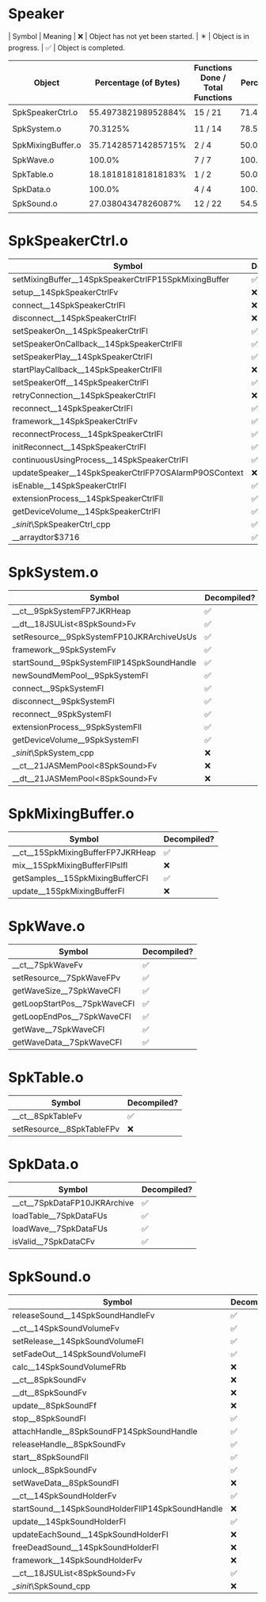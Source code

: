 # Speaker
| Symbol | Meaning 
| :x: | Object has not yet been started. 
| :eight_pointed_black_star: | Object is in progress. 
| :white_check_mark: | Object is completed. 


| Object | Percentage (of Bytes) | Functions Done / Total Functions | Percentage (Functions) | Status 
| ------------- | ------------- | ------------- | ------------- | ------------- 
| SpkSpeakerCtrl.o | 55.497382198952884% | 15 / 21 | 71.42857142857143% | :eight_pointed_black_star: 
| SpkSystem.o | 70.3125% | 11 / 14 | 78.57142857142857% | :eight_pointed_black_star: 
| SpkMixingBuffer.o | 35.714285714285715% | 2 / 4 | 50.0% | :eight_pointed_black_star: 
| SpkWave.o | 100.0% | 7 / 7 | 100.0% | :white_check_mark: 
| SpkTable.o | 18.181818181818183% | 1 / 2 | 50.0% | :eight_pointed_black_star: 
| SpkData.o | 100.0% | 4 / 4 | 100.0% | :white_check_mark: 
| SpkSound.o | 27.03804347826087% | 12 / 22 | 54.54545454545454% | :eight_pointed_black_star: 


# SpkSpeakerCtrl.o
| Symbol | Decompiled? |
| ------------- | ------------- |
| setMixingBuffer__14SpkSpeakerCtrlFP15SpkMixingBuffer | :white_check_mark: |
| setup__14SpkSpeakerCtrlFv | :x: |
| connect__14SpkSpeakerCtrlFl | :x: |
| disconnect__14SpkSpeakerCtrlFl | :x: |
| setSpeakerOn__14SpkSpeakerCtrlFl | :white_check_mark: |
| setSpeakerOnCallback__14SpkSpeakerCtrlFll | :white_check_mark: |
| setSpeakerPlay__14SpkSpeakerCtrlFl | :white_check_mark: |
| startPlayCallback__14SpkSpeakerCtrlFll | :x: |
| setSpeakerOff__14SpkSpeakerCtrlFl | :white_check_mark: |
| retryConnection__14SpkSpeakerCtrlFl | :x: |
| reconnect__14SpkSpeakerCtrlFl | :white_check_mark: |
| framework__14SpkSpeakerCtrlFv | :white_check_mark: |
| reconnectProcess__14SpkSpeakerCtrlFl | :white_check_mark: |
| initReconnect__14SpkSpeakerCtrlFl | :white_check_mark: |
| continuousUsingProcess__14SpkSpeakerCtrlFl | :white_check_mark: |
| updateSpeaker__14SpkSpeakerCtrlFP7OSAlarmP9OSContext | :x: |
| isEnable__14SpkSpeakerCtrlFl | :white_check_mark: |
| extensionProcess__14SpkSpeakerCtrlFll | :white_check_mark: |
| getDeviceVolume__14SpkSpeakerCtrlFl | :white_check_mark: |
| __sinit_\SpkSpeakerCtrl_cpp | :white_check_mark: |
| __arraydtor$3716 | :white_check_mark: |


# SpkSystem.o
| Symbol | Decompiled? |
| ------------- | ------------- |
| __ct__9SpkSystemFP7JKRHeap | :white_check_mark: |
| __dt__18JSUList&lt;8SpkSound&gt;Fv | :white_check_mark: |
| setResource__9SpkSystemFP10JKRArchiveUsUs | :white_check_mark: |
| framework__9SpkSystemFv | :white_check_mark: |
| startSound__9SpkSystemFllP14SpkSoundHandle | :white_check_mark: |
| newSoundMemPool__9SpkSystemFl | :white_check_mark: |
| connect__9SpkSystemFl | :white_check_mark: |
| disconnect__9SpkSystemFl | :white_check_mark: |
| reconnect__9SpkSystemFl | :white_check_mark: |
| extensionProcess__9SpkSystemFll | :white_check_mark: |
| getDeviceVolume__9SpkSystemFl | :white_check_mark: |
| __sinit_\SpkSystem_cpp | :x: |
| __ct__21JASMemPool&lt;8SpkSound&gt;Fv | :x: |
| __dt__21JASMemPool&lt;8SpkSound&gt;Fv | :x: |


# SpkMixingBuffer.o
| Symbol | Decompiled? |
| ------------- | ------------- |
| __ct__15SpkMixingBufferFP7JKRHeap | :white_check_mark: |
| mix__15SpkMixingBufferFlPslfl | :x: |
| getSamples__15SpkMixingBufferCFl | :white_check_mark: |
| update__15SpkMixingBufferFl | :x: |


# SpkWave.o
| Symbol | Decompiled? |
| ------------- | ------------- |
| __ct__7SpkWaveFv | :white_check_mark: |
| setResource__7SpkWaveFPv | :white_check_mark: |
| getWaveSize__7SpkWaveCFl | :white_check_mark: |
| getLoopStartPos__7SpkWaveCFl | :white_check_mark: |
| getLoopEndPos__7SpkWaveCFl | :white_check_mark: |
| getWave__7SpkWaveCFl | :white_check_mark: |
| getWaveData__7SpkWaveCFl | :white_check_mark: |


# SpkTable.o
| Symbol | Decompiled? |
| ------------- | ------------- |
| __ct__8SpkTableFv | :white_check_mark: |
| setResource__8SpkTableFPv | :x: |


# SpkData.o
| Symbol | Decompiled? |
| ------------- | ------------- |
| __ct__7SpkDataFP10JKRArchive | :white_check_mark: |
| loadTable__7SpkDataFUs | :white_check_mark: |
| loadWave__7SpkDataFUs | :white_check_mark: |
| isValid__7SpkDataCFv | :white_check_mark: |


# SpkSound.o
| Symbol | Decompiled? |
| ------------- | ------------- |
| releaseSound__14SpkSoundHandleFv | :white_check_mark: |
| __ct__14SpkSoundVolumeFv | :white_check_mark: |
| setRelease__14SpkSoundVolumeFl | :white_check_mark: |
| setFadeOut__14SpkSoundVolumeFl | :white_check_mark: |
| calc__14SpkSoundVolumeFRb | :x: |
| __ct__8SpkSoundFv | :x: |
| __dt__8SpkSoundFv | :x: |
| update__8SpkSoundFf | :x: |
| stop__8SpkSoundFl | :white_check_mark: |
| attachHandle__8SpkSoundFP14SpkSoundHandle | :white_check_mark: |
| releaseHandle__8SpkSoundFv | :white_check_mark: |
| start__8SpkSoundFll | :white_check_mark: |
| unlock__8SpkSoundFv | :white_check_mark: |
| setWaveData__8SpkSoundFl | :x: |
| __ct__14SpkSoundHolderFv | :white_check_mark: |
| startSound__14SpkSoundHolderFllP14SpkSoundHandle | :x: |
| update__14SpkSoundHolderFl | :white_check_mark: |
| updateEachSound__14SpkSoundHolderFl | :x: |
| freeDeadSound__14SpkSoundHolderFl | :x: |
| framework__14SpkSoundHolderFv | :x: |
| __ct__18JSUList&lt;8SpkSound&gt;Fv | :white_check_mark: |
| __sinit_\SpkSound_cpp | :x: |



